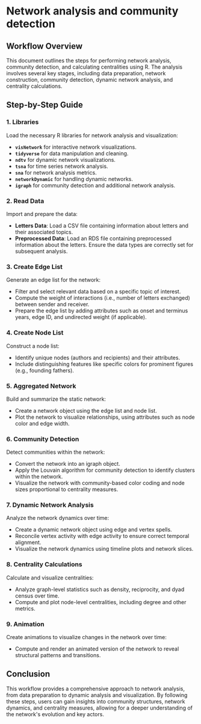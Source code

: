 # Network analysis and community detection

## Workflow Overview

This document outlines the steps for performing network analysis, community detection, and calculating centralities using R. The analysis involves several key stages, including data preparation, network construction, community detection, dynamic network analysis, and centrality calculations.

## Step-by-Step Guide

### 1. Libraries

Load the necessary R libraries for network analysis and visualization:
- **`visNetwork`** for interactive network visualizations.
- **`tidyverse`** for data manipulation and cleaning.
- **`ndtv`** for dynamic network visualizations.
- **`tsna`** for time series network analysis.
- **`sna`** for network analysis metrics.
- **`networkDynamic`** for handling dynamic networks.
- **`igraph`** for community detection and additional network analysis.

### 2. Read Data

Import and prepare the data:
- **Letters Data**: Load a CSV file containing information about letters and their associated topics.
- **Preprocessed Data**: Load an RDS file containing preprocessed information about the letters. Ensure the data types are correctly set for subsequent analysis.

### 3. Create Edge List

Generate an edge list for the network:
- Filter and select relevant data based on a specific topic of interest.
- Compute the weight of interactions (i.e., number of letters exchanged) between sender and receiver.
- Prepare the edge list by adding attributes such as onset and terminus years, edge ID, and undirected weight (if applicable).

### 4. Create Node List

Construct a node list:
- Identify unique nodes (authors and recipients) and their attributes.
- Include distinguishing features like specific colors for prominent figures (e.g., founding fathers).

### 5. Aggregated Network

Build and summarize the static network:
- Create a network object using the edge list and node list.
- Plot the network to visualize relationships, using attributes such as node color and edge width.

### 6. Community Detection

Detect communities within the network:
- Convert the network into an igraph object.
- Apply the Louvain algorithm for community detection to identify clusters within the network.
- Visualize the network with community-based color coding and node sizes proportional to centrality measures.

### 7. Dynamic Network Analysis

Analyze the network dynamics over time:
- Create a dynamic network object using edge and vertex spells.
- Reconcile vertex activity with edge activity to ensure correct temporal alignment.
- Visualize the network dynamics using timeline plots and network slices.

### 8. Centrality Calculations

Calculate and visualize centralities:
- Analyze graph-level statistics such as density, reciprocity, and dyad census over time.
- Compute and plot node-level centralities, including degree and other metrics.

### 9. Animation

Create animations to visualize changes in the network over time:
- Compute and render an animated version of the network to reveal structural patterns and transitions.

## Conclusion

This workflow provides a comprehensive approach to network analysis, from data preparation to dynamic analysis and visualization. By following these steps, users can gain insights into community structures, network dynamics, and centrality measures, allowing for a deeper understanding of the network's evolution and key actors.

